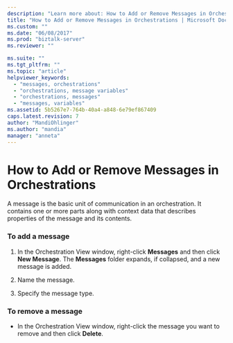 ```yaml
---
description: "Learn more about: How to Add or Remove Messages in Orchestrations"
title: "How to Add or Remove Messages in Orchestrations | Microsoft Docs"
ms.custom: ""
ms.date: "06/08/2017"
ms.prod: "biztalk-server"
ms.reviewer: ""

ms.suite: ""
ms.tgt_pltfrm: ""
ms.topic: "article"
helpviewer_keywords: 
  - "messages, orchestrations"
  - "orchestrations, message variables"
  - "orchestrations, messages"
  - "messages, variables"
ms.assetid: 5b5267e7-764b-40a4-a848-6e79ef867409
caps.latest.revision: 7
author: "MandiOhlinger"
ms.author: "mandia"
manager: "anneta"
---
```

# How to Add or Remove Messages in Orchestrations
A message is the basic unit of communication in an orchestration. It contains one or more parts along with context data that describes properties of the message and its contents.  
  
### To add a message  
  
1.  In the Orchestration View window, right-click **Messages** and then click **New Message**. The **Messages** folder expands, if collapsed, and a new message is added.  
  
2.  Name the message.  
  
3.  Specify the message type.  
  
### To remove a message  
  
-   In the Orchestration View window, right-click the message you want to remove and then click **Delete**.

